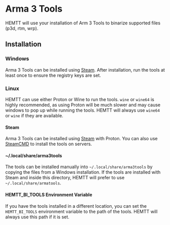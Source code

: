 # Arma 3 Tools

HEMTT will use your installation of Arm 3 Tools to binarize supported files (p3d, rtm, wrp).

## Installation

### Windows

Arma 3 Tools can be installed using [Steam](https://store.steampowered.com/app/233800/Arma_3_Tools/). After installation, run the tools at least once to ensure the registry keys are set.

### Linux

HEMTT can use either Proton or Wine to run the tools. `wine` or `wine64` is highly recommended, as using Proton will be much slower and may cause windows to pop up while running the tools. HEMTT will always use `wine64` or `wine` if they are available.

#### Steam

Arma 3 Tools can be installed using [Steam](https://store.steampowered.com/app/233800/Arma_3_Tools/) with Proton. You can also use [SteamCMD](https://developer.valvesoftware.com/wiki/SteamCMD) to install the tools on servers.

#### ~/.local/share/arma3tools

The tools can be installed manually into `~/.local/share/arma3tools` by copying the files from a Windows installation. If the tools are installed with Steam and inside this directory, HEMTT will prefer to use `~/.local/share/armatools`.

#### HEMTT_BI_TOOLS Environment Variable

If you have the tools installed in a different location, you can set the `HEMTT_BI_TOOLS` environment variable to the path of the tools. HEMTT will always use this path if it is set.
